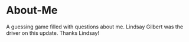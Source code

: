 # About-Me
A guessing game filled with questions about me.
Lindsay Gilbert was the driver on this update. Thanks Lindsay!
